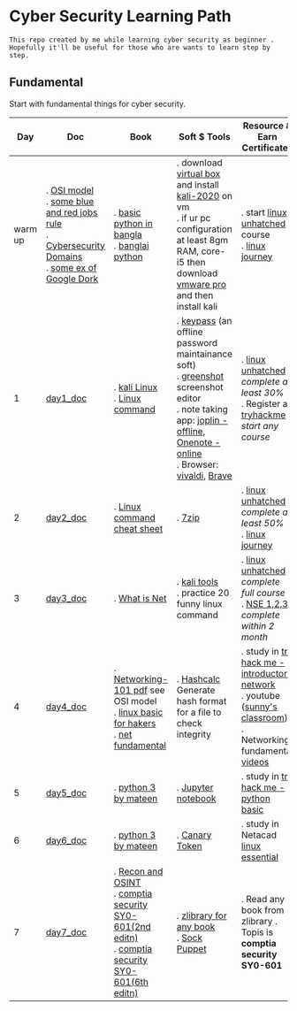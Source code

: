 # Cyber Security Learning Path
`This repo created by me while learning cyber security as beginner . Hopefully it'll be useful for those who are wants to learn step by step.`

## Fundamental 
Start with fundamental things for cyber security.

| Day | Doc | Book | Soft $ Tools | Resource & Earn Certificates |
| --- | --- | --- | --- | --- |  
| warm up |. [OSI model](./Doc/osi_model.md) <br/>. [some blue and red jobs rule](./Doc/some_blue_and_red_team_job_rules.md)<br/>. [Cybersecurity Domains](./Doc/cyber_security_domains.md)<br/>. [some ex of Google Dork](./Doc/ex_of_google_dork.md) | . [basic python in bangla](http://pybook.subeen.com/) <br/> . [banglai python ](https://python.howtocode.dev/) |. download [virtual box](https://www.virtualbox.org/wiki/Downloads) and install [kali-2020](https://kali.download/virtual-images/kali-2022.3/kali-linux-2022.3-virtualbox-amd64.7z) on vm<br/>. if ur pc configuration at least 8gm RAM, core-i5 then download [vmware pro](https://customerconnect.vmware.com/en/downloads/info/slug/desktop_end_user_computing/vmware_workstation_pro/16_0#product_downloads) and then install kali |. start [linux unhatched](https://www.netacad.com/courses/os-it/ndg-linux-unhatched) course <br/>. [linux journey](https://linuxjourney.com/lesson/the-shell)|
| 1 | [day1_doc](./Doc/day1_doc.md)  | . [kali Linux](./Book/kali_linux.pdf) <br/>.  [Linux command](./Book/Linux_Basic_Commands%20(2).pdf) | . [keypass]( https://keepass.info/download.html) (an offline password maintainance soft)<br/>. [greenshot](https://getgreenshot.org/downloads/) screenshot editor <br/>. note taking app: [joplin -offline](https://joplinapp.org/), [Onenote -online](https://www.onenote.com/download)<br/>. Browser: [vivaldi](https://downloads.vivaldi.com/stable/Vivaldi.5.4.2753.51.x64.exe), [Brave](https://laptop-updates.brave.com/latest/winx64) |. [linux unhatched](https://www.netacad.com/courses/os-it/ndg-linux-unhatched) _complete at least 30%_ <br/>. Register at [tryhackme](https://tryhackme.com/hacktivities) _start any course_|
| 2 | [day2_doc](./Doc/day2_doc.md) | . [Linux command cheat sheet](./Book/LinuxCommandLineCheatSheet.pdf) <br/>|. [7zip](https://www.7-zip.org/download.html) |. [linux unhatched](https://www.netacad.com/courses/os-it/ndg-linux-unhatched) _complete at least 50%_ <br/>. [linux journey](https://linuxjourney.com/lesson/the-shell) |
| 3 | [day3_doc](./Doc/day3_doc.md) | . [What is Net](./Book/What_is_NAT.pdf) <br/>|. [kali tools](https://www.kali.org/tools/) <br/>. practice 20  funny linux command|. [linux unhatched](https://www.netacad.com/courses/os-it/ndg-linux-unhatched) _complete full course_ <br/>. [NSE 1,2,3](https://www.fortinet.com/training-certification) _complete within 2 month_|
| 4 | [day4_doc](./Doc/day4_doc.md) | . [Networking-101 pdf](../Book/Networking/Networking%20101.pdf) see OSI model <br/>. [linux basic for hakers](./Book/Linux%20Basics%20for%20Hackers%20Getting%20Started%20with%20Networking%2C%20Scripting%2C%20and%20Security%20in%20Kali%20(OccupyTheWeb)%20(z-lib.org).pdf)<br/>. [net fundamental](./Book/Networking/Net-Fundamentals.docx)|. [Hashcalc](https://download.cnet.com/HashCalc/3001-2250_4-10130770.html) Generate  hash format for a file to check integrity|. study in [try hack me -introductory network ](https://tryhackme.com/room/introtonetworking)<br/>. youtube ([sunny's classroom](https://www.youtube.com/user/sunnylearning/playlists))<br/>. Networking fundamental [videos](../Book/Networking/videos/)|
| 5 | [day5_doc](./Doc/day5_doc.md) | . [python 3 by mateen](https://python.maateen.me)|. [Jupyter notebook](https://jupyter.org/) |. study in [try hack me -python basic ](https://tryhackme.com/room/pythonbasics)<br/>|
| 6 | [day6_doc](./Doc/day6_doc.md) | . [python 3 by mateen](https://python.maateen.me)|. [Canary Token](http://canarytokens.org/generate) |. study in Netacad [linux essential](https://lms.netacad.com/course/view.php?id=1471516)<br/>|
| 7 | [day7_doc](./Doc/day7_dox.md) | . [Recon and OSINT](./Book/Recon-Passive_actice-Recon-OSINT.pdf)<br/>. [comptia security SY0-601(2nd editn)](./Book/CompTIA%20Security%2BSY0-601Second%20Edition_packtPub.pdf)<br/>. [comptia security SY0-601(6th editn)](./Book/CompTIA%20Security%2BSY0-601CertificationGuide%2CSecondEdition.pdf)|. [zlibrary for any book](https://b-ok.global/s/comptia%20security%20sy0-601)<br/>. [Sock Puppet](./self_notes/Sock_puppets.md) |.  Read any 2 book from zlibrary . Topis is __comptia security SY0-601__<br/>|